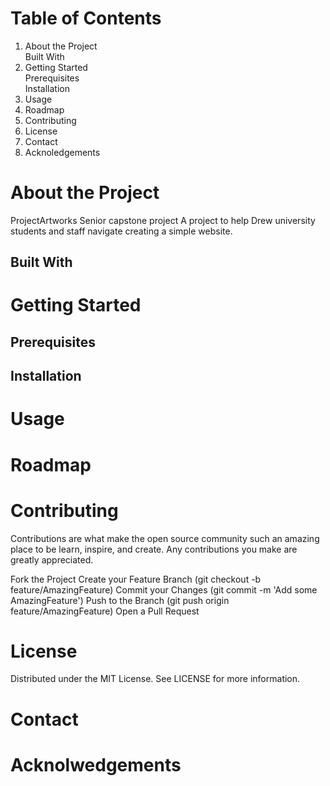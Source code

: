 # Table of Contents

1. About the Project \
   Built With  
2. Getting Started\
   Prerequisites\
   Installation
3. Usage
4. Roadmap
5. Contributing
6. License
7. Contact
8. Acknoledgements


# About the Project
ProjectArtworks
Senior capstone project
A project to help Drew university students and staff navigate creating a simple website.

## Built With



# Getting Started

## Prerequisites

## Installation

# Usage
# Roadmap
# Contributing

Contributions are what make the open source community such an amazing place to be learn, inspire, and create. Any contributions you make are greatly appreciated.

Fork the Project
Create your Feature Branch (git checkout -b feature/AmazingFeature)
Commit your Changes (git commit -m 'Add some AmazingFeature')
Push to the Branch (git push origin feature/AmazingFeature)
Open a Pull Request

# License
Distributed under the MIT License. See LICENSE for more information.

# Contact


# Acknolwedgements


